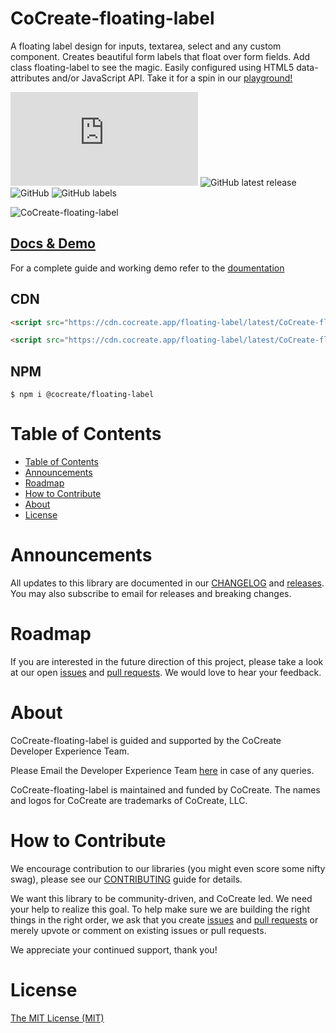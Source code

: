 # CoCreate-floating-label

A floating label design for inputs, textarea, select and any custom component. Creates beautiful form labels that float over form fields. Add class floating-label to see the magic. Easily configured using HTML5 data-attributes and/or JavaScript API. Take it for a spin in our [playground!](https://cocreate.app/docs/floating-label)

![GitHub file size in bytes](https://img.shields.io/github/size/CoCreate-app/CoCreate-floating-label/dist/CoCreate-floating-label.min.js?label=minified%20size&style=for-the-badge)
![GitHub latest release](https://img.shields.io/github/v/release/CoCreate-app/CoCreate-floating-label?style=for-the-badge)
![GitHub](https://img.shields.io/github/license/CoCreate-app/CoCreate-floating-label?style=for-the-badge)
![GitHub labels](https://img.shields.io/github/labels/CoCreate-app/CoCreate-floating-label/help%20wanted?style=for-the-badge)

![CoCreate-floating-label](https://cdn.cocreate.app/docs/CoCreate-floating-label.gif)

## [Docs & Demo](https://cocreate.app/docs/floating-label)

For a complete guide and working demo refer to the [doumentation](https://cocreate.app/docs/floating-label)

## CDN

```html
<script src="https://cdn.cocreate.app/floating-label/latest/CoCreate-floating-label.min.js"></script>
```

```html
<script src="https://cdn.cocreate.app/floating-label/latest/CoCreate-floating-label.min.css"></script>
```

## NPM

```shell
$ npm i @cocreate/floating-label
```

# Table of Contents

- [Table of Contents](#table-of-contents)
- [Announcements](#announcements)
- [Roadmap](#roadmap)
- [How to Contribute](#how-to-contribute)
- [About](#about)
- [License](#license)

<a name="announcements"></a>

# Announcements

All updates to this library are documented in our [CHANGELOG](https://github.com/CoCreate-app/CoCreate-floating-label/blob/master/CHANGELOG.md) and [releases](https://github.com/CoCreate-app/CoCreate-floating-label/releases). You may also subscribe to email for releases and breaking changes.

<a name="roadmap"></a>

# Roadmap

If you are interested in the future direction of this project, please take a look at our open [issues](https://github.com/CoCreate-app/CoCreate-floating-label/issues) and [pull requests](https://github.com/CoCreate-app/CoCreate-floating-label/pulls). We would love to hear your feedback.

<a name="about"></a>

# About

CoCreate-floating-label is guided and supported by the CoCreate Developer Experience Team.

Please Email the Developer Experience Team [here](mailto:develop@cocreate.app) in case of any queries.

CoCreate-floating-label is maintained and funded by CoCreate. The names and logos for CoCreate are trademarks of CoCreate, LLC.

<a name="contribute"></a>

# How to Contribute

We encourage contribution to our libraries (you might even score some nifty swag), please see our [CONTRIBUTING](https://github.com/CoCreate-app/CoCreate-floating-label/blob/master/CONTRIBUTING.md) guide for details.

We want this library to be community-driven, and CoCreate led. We need your help to realize this goal. To help make sure we are building the right things in the right order, we ask that you create [issues](https://github.com/CoCreate-app/CoCreate-floating-label/issues) and [pull requests](https://github.com/CoCreate-app/CoCreate-floating-label/pulls) or merely upvote or comment on existing issues or pull requests.

We appreciate your continued support, thank you!

# License

[The MIT License (MIT)](https://github.com/CoCreate-app/CoCreate-floating-label/blob/master/LICENSE)
